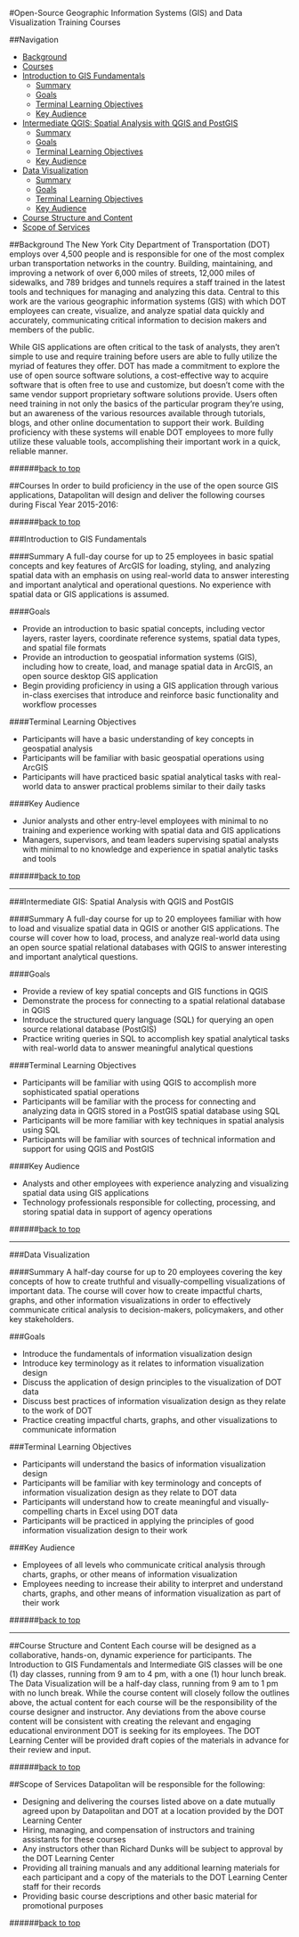 <a id="top"></a>
#Open-Source Geographic Information Systems (GIS) and Data Visualization Training Courses

##Navigation
+ [Background](#background)
+ [Courses](#courses)
+ [Introduction to GIS Fundamentals](#intro-gis)
	+ [Summary](#intro-sum)
	+ [Goals](#intro-goals)
	+ [Terminal Learning Objectives](#intro-tlo)
	+ [Key Audience](#intro-aud)
+ [Intermediate QGIS: Spatial Analysis with QGIS and PostGIS](#intermediate-qgis)
	+ [Summary](#intermediate-sum)
	+ [Goals](#intermediate-goals)
	+ [Terminal Learning Objectives](#intermediate-tlo)
	+ [Key Audience](#intermediate-aud)
+ [Data Visualization](#data-vis)
	+ [Summary](#data-vis-sum)
	+ [Goals](#data-vis-goals)
	+ [Terminal Learning Objectives](#data-vis-tlo)
	+ [Key Audience](#data-vis-aud)
+ [Course Structure and Content](#course-struct)
+ [Scope of Services](#scope-services)

<a id="background"></a>
##Background
The New York City Department of Transportation (DOT) employs over 4,500 people and is responsible for one of the most complex urban transportation networks in the country. Building, maintaining, and improving a network of over 6,000 miles of streets, 12,000 miles of sidewalks, and 789 bridges and tunnels requires a staff trained in the latest tools and techniques for managing and analyzing this data. Central to this work are the various geographic information systems (GIS) with which DOT employees can create, visualize, and analyze spatial data quickly and accurately, communicating critical information to decision makers and members of the public.

While GIS applications are often critical to the task of analysts, they aren’t simple to use and require training before users are able to fully utilize the myriad of features they offer. DOT has made a commitment to explore the use of open source software solutions, a cost-effective way to acquire software that is often free to use and customize, but doesn’t come with the same vendor support proprietary software solutions provide. Users often need training in not only the basics of the particular program they’re using, but an awareness of the various resources available through tutorials, blogs, and other online documentation to support their work. Building proficiency with these systems will enable DOT employees to more fully utilize these valuable tools, accomplishing their important work in a quick, reliable manner. 

######[back to top](#top)

<a id="courses"></a>
##Courses
In order to build proficiency in the use of the open source GIS applications, Datapolitan will design and deliver the following courses during Fiscal Year 2015-2016:

######[back to top](#top)

<a id="intro-gis"></a>
###Introduction to GIS Fundamentals

<a id="intro-sum"></a>
####Summary
A full-day course for up to 25 employees in basic spatial concepts and key features of ArcGIS for loading, styling, and analyzing spatial data with an emphasis on using real-world data to answer interesting and important analytical and operational questions. No experience with spatial data or GIS applications is assumed.

<a id="intro-goals"></a>
####Goals
+ Provide an introduction to basic spatial concepts, including vector layers, raster layers, coordinate reference systems, spatial data types, and spatial file formats
+ Provide an introduction to geospatial information systems (GIS), including how to create, load, and manage spatial data in ArcGIS, an open source desktop GIS application
+ Begin providing proficiency in using a GIS application through various in-class exercises that introduce and reinforce basic functionality and workflow processes

<a id="intro-tlo"></a>
####Terminal Learning Objectives
+ Participants will have a basic understanding of key concepts in geospatial analysis
+ Participants will be familiar with basic geospatial operations using ArcGIS
+ Participants will have practiced basic spatial analytical tasks with real-world data to answer practical problems similar to their daily tasks

<a id="intro-aud"></a>
####Key Audience
+ Junior analysts and other entry-level employees with minimal to no training and experience working with spatial data and GIS applications
+ Managers, supervisors, and team leaders supervising spatial analysts with minimal to no knowledge and experience in spatial analytic tasks and tools

######[back to top](#top)

- - - 

<a id="intermediate-qgis"></a>
###Intermediate GIS: Spatial Analysis with QGIS and PostGIS

<a id="intermediate-sum"></a>
####Summary
A full-day course for up to 20 employees familiar with how to load and visualize spatial data in QGIS or another GIS applications. The course will cover how to load, process, and analyze real-world data using an open source spatial relational databases with QGIS to answer interesting and important analytical questions.

<a id="intermediate-goals"></a>
####Goals
+ Provide a review of key spatial concepts and GIS functions in QGIS
+ Demonstrate the process for connecting to a spatial relational database in QGIS
+ Introduce the structured query language (SQL) for querying an open source relational database (PostGIS)
+ Practice writing queries in SQL to accomplish key spatial analytical tasks with real-world data to answer meaningful analytical questions

<a id="intermediate-tlo"></a>
####Terminal Learning Objectives
+ Participants will be familiar with using QGIS to accomplish more sophisticated spatial operations
+ Participants will be familiar with the process for connecting and analyzing data in QGIS stored in a PostGIS spatial database using SQL
+ Participants will be more familiar with key techniques in spatial analysis using SQL
+ Participants will be familiar with sources of technical information and support for using QGIS and PostGIS

<a id="intermediate-aud"></a>
####Key Audience
+ Analysts and other employees with experience analyzing and visualizing spatial data using GIS applications
+ Technology professionals responsible for collecting, processing, and storing spatial data in support of agency operations

######[back to top](#top)

- - -

<a id="data-vis"></a>
###Data Visualization

<a id="data-vis-sum"></a>
####Summary
A half-day course for up to 20 employees covering the key concepts of how to create truthful and visually-compelling visualizations of important data. The course will cover how to create impactful charts, graphs, and other information visualizations in order to effectively communicate critical analysis to decision-makers, policymakers, and other key stakeholders.

<a id="data-vis-goals"></a>
###Goals
+ Introduce the fundamentals of information visualization design
+ Introduce key terminology as it relates to information visualization design
+ Discuss the application of design principles to the visualization of DOT data
+ Discuss best practices of information visualization design as they relate to the work of DOT
+ Practice creating impactful charts, graphs, and other visualizations to communicate information 

<a id="data-vis-tlo"></a>
###Terminal Learning Objectives
+ Participants will understand the basics of information visualization design
+ Participants will be familiar with key terminology and concepts of information visualization design as they relate to DOT data 
+ Participants will understand how to create meaningful and visually-compelling charts in Excel using DOT data
+ Participants will be practiced in applying the principles of good information visualization design to their work

<a id="data-vis-aud"></a>
###Key Audience
+ Employees of all levels who communicate critical analysis through charts, graphs, or other means of information visualization
+ Employees needing to increase their ability to interpret and understand charts, graphs, and other means of information visualization as part of their work

######[back to top](#top)

- - - 

<a id="course-struct"></a>
##Course Structure and Content
Each course will be designed as a collaborative, hands-on, dynamic experience for participants. The Introduction to GIS Fundamentals and Intermediate GIS classes will be one (1) day classes, running from 9 am to 4 pm, with a one (1) hour lunch break. The Data Visualization will be a half-day class, running from 9 am to 1 pm with no lunch break. While the course content will closely follow the outlines above, the actual content for each course will be the responsibility of the course designer and instructor. Any deviations from the above course content will be consistent with creating the relevant and engaging educational environment DOT is seeking for its employees. The DOT Learning Center will be provided draft copies of the materials in advance for their review and input.

######[back to top](#top)

<a id="scope-services"></a>
##Scope of Services
Datapolitan will be responsible for the following:

+ Designing and delivering the courses listed above on a date mutually agreed upon by Datapolitan and DOT at a location provided by the DOT Learning Center
+ Hiring, managing, and compensation of instructors and training assistants for these courses
+ Any instructors other than Richard Dunks will be subject to approval by the DOT Learning Center
+ Providing all training manuals and any additional learning materials for each participant and a copy of the materials to the DOT Learning Center staff for their records
+ Providing basic course descriptions and other basic material for promotional purposes

######[back to top](#top)